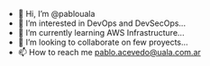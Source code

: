 - 👋 Hi, I’m @pablouala
- 👀 I’m interested in DevOps and DevSecOps...
- 🌱 I’m currently learning AWS Infrastructure...
- 💞️ I’m looking to collaborate on few proyects...
- 📫 How to reach me pablo.acevedo@uala.com.ar
<!---
pablouala/pablouala is a ✨ special ✨ repository because its `README.md` (this file) appears on your GitHub profile.
You can click the Preview link to take a look at your changes.
--->
